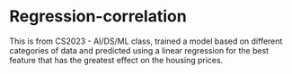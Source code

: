# Regression-correlation
This is from CS2023 - AI/DS/ML class, trained a model based on different categories of data and predicted using a linear regression for the best feature that has the greatest effect on the housing prices.
